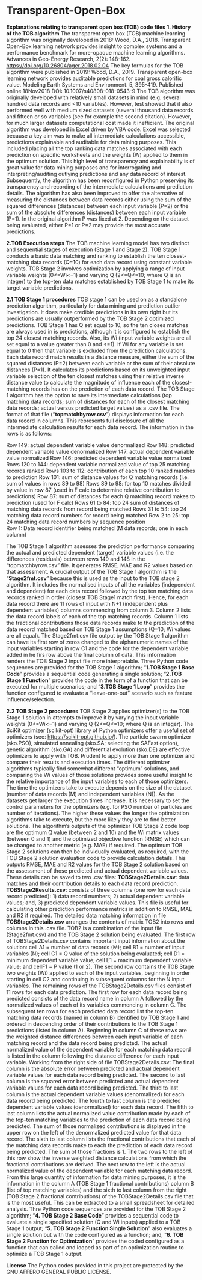 # Transparent-Open-Box
**Explanations relating to transparent open box (TOB) code files**
**1.	History of the TOB algorithm** 
The transparent open box (TOB) machine learning algorithm was originally developed in 2018:
Wood, D.A., 2018. Transparent Open-Box learning network provides insight to complex systems and a performance benchmark for more-opaque machine learning algorithms. Advances in Geo-Energy Research, 2(2): 148-162. https://doi.org/10.26804/ager.2018.02.04
The key formulas for the TOB algorithm were published in 2019:
Wood, D.A., 2019. Transparent open-box learning network provides auditable predictions for coal gross calorific value. Modeling Earth Systems and Environment. 5, 395-419. Published online 18Nov2018 DOI: 10.1007/s40808-018-0543-9 
The TOB algorithm was originally developed with relatively small datasets in mind (e.g. several hundred data records and <10 variables). However, test showed that it also performed well with medium sized datasets (several thousand data records and fifteen or so variables (see for example the second citation). However, for much larger datasets computational cost made it inefficient.
The original algorithm was developed in Excel driven by VBA code. Excel was selected because a key aim was to make all intermediate calculations accessible, predictions explainable and auditable for data mining purposes. This included placing all the top ranking data matches associated with each prediction on specific worksheets and the weights (W) applied to them in the optimum solution. This high level of transparency and explainability is of great value for data mining purposes and for interrogating and interpreting/auditing outlying predictions and any data record of interest.
Subsequently, the algorithm has been reconfigured in Python preserving its transparency and recording of the intermediate calculations and prediction details. The algorithm has also been improved to offer the alternative of measuring the distances between data records either using the sum of the squared differences (distances) between each input variable (P=2) or the sum of the absolute differences (distances) between each input variable (P=1). In the original algorithm P was fixed at 2. Depending on the dataset being evaluated, either P=1 or P=2 may provide the most accurate predictions.

**2.TOB Execution steps**
The TOB machine learning model has two distinct and sequential stages of execution (Stage 1 and Stage 2). TOB Stage 1 conducts a basic data matching and ranking to establish the ten closest-matching data records (Q=10) for each data record using constant variable weights. TOB Stage 2 involves optimization by applying a range of input variable weights (0<=Wi<=1) and varying Q (2<=Q<=10; where Q is an integer) to the top-ten data matches established by TOB Stage 1 to make its target variable predictions.

**2.1 TOB Stage 1 procedures**
TOB stage 1 can be used on as a standalone prediction algorithm, particularly for data mining and prediction outlier investigation. It does make credible predictions in its own right but its predictions are usually outperformed by the TOB Stage 2 optimized predictions. TOB Stage 1 has Q set equal to 10, so the ten closes matches are always used in is predictions, although it is configured to establish the top 24 closest matching records. Also, its Wi (input variable weights are all set equal to a value greater than 0 and <=1). If Wi for any variable is set equal to 0 then that variable is excluded from the prediction calculations. Each data record match results in a distance measure, either the sum of the squared distances (P=2) between each variable or the sum of their absolute distances (P=1).
It calculates its predictions based on its unweighted input variable selection of the ten closest matches using their relative inverse distance value to calculate the magnitude of influence each of the closest-matching records has on the prediction of each data record. 
The TOB Stage 1 algorithm has the option to save its intermediate calculations (top matching data records;  sum of distances for each of the closest matching data records; actual versus predicted target values) as a .csv file.
The format of that file (“**topmatchbyrow.csv**”) displays information for each data record in columns. This represents full disclosure of all the intermediate calculation results for each data record. The information in the rows is as follows:

Row 149: actual dependent variable value denormalized
Row 148: predicted dependent variable value denormalized
Row 147: actual dependent variable value normalized
Row 146: predicted dependent variable value normalized 
Rows 120 to 144: dependent variable normalized value of top 25 matching records ranked
Rows 103 to 112: contribution of each top 10 ranked matches to prediction
Row 101: sum of distance values for Q matching records (i.e. sum of values in rows  89 to 98)
Rows 89 to 98: for top 10 matches divided by value in row 87 (used in F calc to determine relative contribution to predictions)
Row 87: sum of distances for each Q matching record makes to prediction (used for F calc)
Rows 61 to 84: top 24 sum of distances of matching data records from record being matched 
Rows 31 to 54: top 24 matching data record numbers for record being matched
Row 2 to 25: top 24 matching data record numbers by sequence position  
Row 1: Data record identifier being matched (M data records; one in each column)

The TOB Stage 1 algorithm assesses the prediction performance comparing the actual and predicted dependent (target) variable values (i.e. the differences (residuals) between rows 149 and 148 in the “topmatchbyrow.csv” file. It generates RMSE, MAE and R2 values based on that assessment.
A crucial output of the TOB Stage 1 algorithm is the “**Stage2fmt.csv**” because this is used as the input to the TOB stage 2 algorithm. It includes the normalised inputs of all the variables (independent and dependent) for each data record followed by the top ten matching data records ranked in order (closest TOB Stage1 match first). Hence, for each data record there are 11 rows of input with N+1 (independent plus dependent variables) columns commencing from column 3. Column 2 lists the data record labels of each of the top matching records. Column 1 lists the fractional contributions those data records make to the prediction of the data record matched based on TOB Stage 1 assumptions (Q=10; Wi values are all equal). 
The Stage2fmt.csv file output by the TOB Stage 1 algorithm can have its first row of zeros changed to the alphanumeric names of the input variables starting in row C1 and the code for the dependent variable added in he firs row above the final column of data. This information renders the TOB Stage 2 input file more interpretable.
Three Python code sequences are provided for the TOB Stage 1 algorithm; “**1.TOB Stage 1 Base Code**” provides a sequential code generating a single solution; “**2.TOB Stage 1 Function**” provides the code in the form of a function that can be executed for multiple scenarios; and “**3.TOB Stage 1 Loop**”  provides the function configured to evaluate a “leave-one-out” scenario such as feature influence/selection.

**2.2 TOB Stage 2 procedures**
TOB Stage 2 applies optimizer(s) to the TOB Stage 1 solution in attempts to improve it by varying the input variable weights (0<=Wi<=1) and varying Q (2<=Q<=10; where Q is an integer). The SciKit optimizer (scikit-opt) library of Python optimizers offer a useful set of optimizers (see: https://scikit-opt.github.io/).
The particle swarm optimizer (sko.PSO), simulated annealing (sko.SA; selecting the SAFast option), genetic algorithm (sko.GA) and differential evolution (sko.DE) are effective optimizers to apply with TOB. Prudent to apply more than one optimizer and compare their results and execution times. The different optimizer algorithms typically find somewhat different “optimum” solutions, and comparing the Wi values of those solutions provides some useful insight to the relative importance of the input variables to each of those optimizers. The time the optimizers take to execute depends on the size of the dataset (number of data records (M) and independent variables (N)). As the datasets get larger the execution times increase. It is necessary to set the control parameters for the optimizers (e.g. for PSO number of particles and number of iterations). The higher these values the longer the optimization algorithms take to execute, but the more likely they are to find better solutions.
The algorithm’s outputs of the optimizer TOB Stage 2 code loop are the optimum Q value (between 2 and 10) and the Wi matrix values (between 0 and 1) and the optimized objective function (RMSE) which can be changed to another metric (e.g. MAE) if required. 
The optimum TOB Stage 2 solutions can then be individually evaluated, as required, with the TOB Stage 2 solution evaluation code to provide calculation details. This outputs RMSE, MAE and R2 values for the TOB Stage 2 solution based on the assessment of those predicted and actual dependent variable values. These details can be saved to two .csv files:
**TOBStage2Details.csv**: data matches and their contribution details to each data record prediction.
**TOBStage2Results.csv**: consists of three columns (one row for each data record predicted): 1) data record numbers; 2) actual dependent variable values; and, 3) predicted dependent variable values. This file is useful for calculating other prediction performance metrics in addition to RMSE, MAE and R2 if required.
The detailed data matching information in file **TOBStage2Details.csv** arranges the contents of matrix TOB2 into rows and columns in this .csv file. TOB2 is a combination of the input file (Stage2fmt.csv) and the TOB Stage 2 solution being evaluated. The first row of TOBStage2Details.csv contains important input information about the solution: cell A1 = number of data records (M); cell B1 = number of input variables (N); cell C1 = Q value of the solution being evaluated; cell D1 = minimum dependent variable value; cell E1 = maximum dependent variable value; and cellF1 = P value (1 or 2). The second row contains the TOB Stage two weights (Wi) applied to each of the input variables, beginning in order starting in cell C2 and continuing in subsequent columns for the N input variables.
The remaining rows of the TOBStage2Details.csv files consist of 11 rows for each data prediction. The first row for each data record being predicted consists of the data record name in column A followed by the normalized values of each of its variables commencing in column C. The subsequent ten rows for each predicted data record list the top-ten matching data records (named in column B) identified by TOB Stage 1 and ordered in descending order of their contributions to the TOB Stage 1 predictions (listed in column A). Beginning in column C of these rows are the weighted distance differences between each input variable of each matching record and the data record being predicted. The actual normalized value of the dependent variable for each matching data record is listed in the column following the distance difference for each input variable.
Working from the right side of file TOBStage2Details.csv:
The final column is the absolute error between predicted and actual dependent variable values for each data record being predicted.
The second to last column is the squared error between predicted and actual dependent variable values for each data record being predicted.
The third to last column is the actual dependent variable values (denormalized) for each data record being predicted.
The fourth to last column is the predicted dependent variable values (denormalized) for each data record.
The fifth to last column lists the actual normalized value contribution made by each of the top-ten matching variables to the prediction of each data record being predicted. The sum of those normalized contributions is displayed in the upper row on the left of the denormalized predicted value for that data record.
The sixth to last column lists the fractional contributions that each of the matching data records make to each the prediction of each data record being predicted. The sum of those fractions is 1. The two rows to the left of this row show the inverse weighted distance calculations from which the fractional contributions are derived. The next row to the left is the actual normalized value of the dependent variable for each matching data record.
From this large quantity of information for data mining purposes, it is the information in the column A (TOB Stage 1 fractional contributions) column B (list of top matching variables) and the sixth to last column from the right (TOB Stage 2 fractional contributions) of the TOBStage2Details.csv file that is the most useful. This can be extracted to a small spreadsheet for detailed analysis.
Thre Python code sequences are provided for the TOB Stage 2 algorithm; “**4. TOB Stage 2 Base Code**” provides a sequential code to evaluate a single specified solution (Q and Wi inputs) applied to a TOB Stage 1 output; “**5. TOB Stage 2 Function Single Solution**” also evaluates a single solution but with the code configured as a function; and, “**6. TOB Stage 2 Function for Optimization**” provides the coded configured as a function that can called and looped as part of an optimization routine to optimize a TOB Stage 1 output.

**License**
The Python codes provided in this project are protected by the GNU AFFERO GENERAL PUBLIC LICENSE. 

